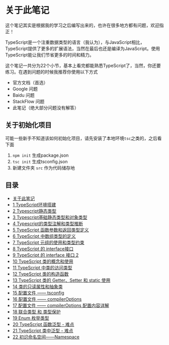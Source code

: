 # 关于此笔记

这个笔记其实是根据我的学习之后编写出来的，也许在很多地方都有问题，欢迎指正！

TypeScript是一个注重数据类型的语言（我认为），与JavaScript相比，TypeScript提供了更多的扩展语法，当然在最后也还是编译为JavaScript。使用TypeScript能让我们节省更多的时间和精力。

这个笔记一共分为22个小节，基本上看完都能熟悉TypeScript了，当然，你还要练习。在遇到问题的时候我推荐你使用以下方式

- 官方文档（首选）
- Google 问题
- Baidu 问题
- StackFlow 问题
- 此笔记（绝大部分问题没有解答）

## 关于初始化项目

可能一些新手不知道该如何初始化项目，请先安装了本地环境`tsc`之类的，之后看下面

1. `npm init` 生成package.json
2. `tsc init` 生成tsconfig.json
3. 新建文件夹 `src` 作为代码储存地

## 目录

 - [关于此笔记](README.md)
 - [1 TypeScript环境搭建](https://github.com/wibus-wee/TypeScript-Doc/1%20TypeScript环境搭建.md)
 - [2 Typescript静态类型](https://github.com/wibus-wee/TypeScript-Doc/2%20Typescript静态类型)
 - [3 Typescript基础静态类型和对象类型](https://github.com/wibus-wee/TypeScript-Doc/3%20Typescript%20基础静态类型和对象类型.md)
 - [4 Typescript的类型注解和类型推断](https://github.com/wibus-wee/TypeScript-Doc/4%20Typescript的类型注解和类型推断.md)
 - [5 TypeScript 函数参数和返回类型定义](https://github.com/wibus-wee/TypeScript-Doc/5%20TypeScript%20函数参数和返回类型定义.md)
 - [6 TypeScript 中数组类型的定义](https://github.com/wibus-wee/TypeScript-Doc/6%20TypeScript%20中数组类型的定义.md)
 - [7 TypeScript 元组的使用和类型约束](https://github.com/wibus-wee/TypeScript-Doc/7%20TypeScript%20元组的使用和类型约束.md)
 - [8 TypeScript 的 interface接口](https://github.com/wibus-wee/TypeScript-Doc/8%20TypeScript%20的%20interface接口.md)
 - [9 TypeScript 的 interface 接口 2](https://github.com/wibus-wee/TypeScript-Doc/9%20TypeScript%20的%20interface%20接口%202.md)
 - [10 TypeScript 类的概念和使用](https://github.com/wibus-wee/TypeScript-Doc/10%20TypeScript%20类的概念和使用.md)
 - [11 TypeScript 中类的访问类型](https://github.com/wibus-wee/TypeScript-Doc/11%20TypeScript%20中类的访问类型.md)
 - [12 TypeScript 类的构造函数](https://github.com/wibus-wee/TypeScript-Doc/12%20TypeScript%20类的构造函数.md)
 - [13 TypeScript 类的 Getter、Setter 和 static 使用](https://github.com/wibus-wee/TypeScript-Doc/13%20TypeScript%20类的%20Ge1tter、Setter%20和%20static%20使用.md)
 - [14 类的只读属性和抽象类](https://github.com/wibus-wee/TypeScript-Doc/14%20类的只读属性和抽象类.md)
 - [15 配置文件 —— tsconfig](https://github.com/wibus-wee/TypeScript-Doc/15%20配置文件%20——%20tsconfig.md)
 - [16 配置文件 —— compilerOptions](https://github.com/wibus-wee/TypeScript-Doc/16%20配置文件%20——%20compilerOptions.md)
 - [17 配置文件 —— compilerOptions 配置内容详解](https://github.com/wibus-wee/TypeScript-Doc/17%20配置文件%20——%20compilerOptions%20配置内容详解.md)
 - [18 联合类型 和 类型保护](https://github.com/wibus-wee/TypeScript-Doc/18%20联合类型%20和%20类型保护.md)
 - [19 Enum 枚举类型](https://github.com/wibus-wee/TypeScript-Doc/19%20Enum%20枚举类型.md)
 - [20 TypeScript 函数泛型 - 难点](https://github.com/wibus-wee/TypeScript-Doc/20%20TypeScript%20函数泛型%20-%20难点.md)
 - [21 TypeScript 类中泛型 - 难点](https://github.com/wibus-wee/TypeScript-Doc/21%20TypeScript%20类中泛型-难点.md)
 - [22 初识命名空间——Namespace](https://github.com/wibus-wee/TypeScript-Doc/22%20初识命名空间——Namespace.md)